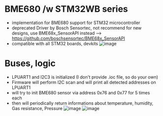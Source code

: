 # BME680 /w STM32WB series
* implementation for BME680 support for STM32 microcontroller
* deprecated Driver by Bosch Sensortec, not recommend for new designs, use BME68x_SensorAPI instead --> https://github.com/boschsensortec/BME68x_SensorAPI
* compatible with all STM32 boards, devkits
![image](https://github.com/martinius96/BME680-STM32/assets/14253034/dae1febb-091d-4d9e-991d-4de60b503084)
# Buses, logic
* LPUART1 and I2C3 is initialized (I don't provide .ioc file, so do your own)
* Firmware will perform I2C scan and will print all detected addresses on LPUART1
* will try to init BME680 sensor via address 0x76 and 0x77 for 5 times each
* then will periodically return informations about temperature, humidity, Gas resistance, Pressure
![image](https://github.com/martinius96/BME680-STM32/assets/14253034/b916f6ec-6424-42a6-b62b-265f0d6046f5)
![image](https://github.com/martinius96/BME680-STM32/assets/14253034/8c240971-e8ee-469e-b3c1-16a718132c60)
